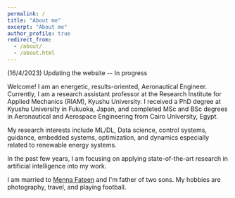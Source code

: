 ```yaml
---
permalink: /
title: "About me"
excerpt: "About me"
author_profile: true
redirect_from: 
  - /about/
  - /about.html
---
```

(16/4/2023) Updating the website -- In progress 

Welcome! I am an energetic, results-oriented, Aeronautical Engineer. Currently, I am a research assistant professor at the Research Institute for Applied Mechanics (RIAM), Kyushu University. I received a PhD degree at Kyushu University in Fukuoka, Japan, and completed MSc and BSc degrees in Aeronautical and Aerospace Engineering from Cairo University, Egypt.

My research interests include ML/DL, Data science, control systems, guidance, embedded systems, optimization, and dynamics especially related to renewable energy systems. 

In the past few years, I am focusing on applying state-of-the-art research in artificial intelligence into my work. 

I am married to [Menna Fateen](mennafateen.github.io) and I'm father of two sons. My hobbies are photography, travel, and playing football.

<!-- Welcome! I am a data scientist applying machine learning tools and causal
inference techniques to remote sensing data. I am also an affiliated
researcher with the [Data-driven Analysis of Peace Project](https://dapp-lab.org)
and a research collaborator with the 
[Research on International Policy Implementation Lab](https://bridgingthegapproject.org/ripil).

I earned my Ph.D in Political Science from the
[University *of* North Carolina *at* Chapel Hill](https://www.unc.edu) and my
B.A. in Political Science from [Haverford College](https://www.haverford.edu).
My academic work has been [published](publications) or is forthcoming in
*International Studies Quarterly*, *Conflict Management and Peace Science*,
*Political Science Research and Methods*, and *PS: Political Science & Politics*,
among other outlets. This [research](research) explores the causes and
consequences of political violence using a broad variety of methods such as
latent variable models, geospatial analysis, and big data. While primarily
focused on civil conflict, it also examines contentious political phenomena
including terrorism and economic statecraft, and develops new measures of
institutions in international relations. I have [teaching](teaching) experience
in both quantitative methodology and international relations, and am a certified
instructor with [The Carpentries](https://carpentries.org). -->
